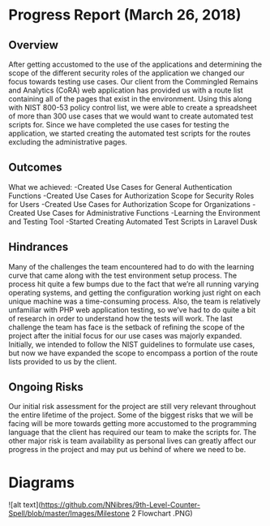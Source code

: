 # Progress Report (March 26, 2018)
## Overview
After getting accustomed to the use of the applications and determining the scope of the different security roles of the application we changed our focus towards testing use cases. Our client from the Commingled Remains and Analytics (CoRA) web application has provided us with a route list containing all of the pages that exist in the environment. Using this along with NIST 800-53 policy control list, we were able to create a spreadsheet of more than 300 use cases that we would want to create automated test scripts for. Since we have completed the use cases for testing the application, we started creating the automated test scripts for the routes excluding the administrative pages.

## Outcomes
What we achieved:
-Created Use Cases for General Authentication Functions
-Created Use Cases for Authorization Scope for Security Roles for Users
-Created Use Cases for Authorization Scope for Organizations
-Created Use Cases for Administrative Functions
-Learning the Environment and Testing Tool
-Started Creating Automated Test Scripts in Laravel Dusk

## Hindrances
Many of the challenges the team encountered had to do with the learning curve that came along  with the test environment setup process. The process hit quite a few bumps due to the fact that we’re all running varying operating systems, and getting the configuration working just right on each unique machine was a time-consuming process. Also, the team is relatively unfamiliar with PHP web application testing, so we’ve had to do quite a bit of research in order to understand how the tests will work. The last challenge the team has face is the setback of refining the scope of the project after the initial focus for our use cases was majorly expanded. Initially, we intended to follow the NIST guidelines to formulate use cases, but now we have expanded the scope to encompass a portion of the route lists provided to us by the client. 

## Ongoing Risks
Our initial risk assessment for the project are still very relevant throughout the entire lifetime of the project. Some of the biggest risks that we will be facing will be more towards getting more accustomed to the programming language that the client has required our team to make the scripts for. The other major risk is team availability as personal lives can greatly affect our progress in the project and may put us behind of where we need to be. 

# Diagrams
![alt text](https://github.com/NNibres/9th-Level-Counter-Spell/blob/master/Images/Milestone 2 Flowchart .PNG)
